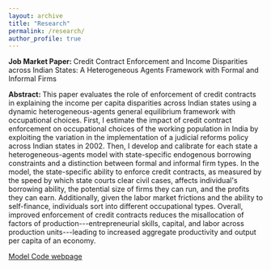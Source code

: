 ```yaml
---
layout: archive
title: "Research"
permalink: /research/
author_profile: true
---
```


<b> Job Market Paper: </b> Credit Contract Enforcement and Income Disparities across Indian States: A Heterogeneous Agents Framework with Formal and Informal Firms  <br />

<b> Abstract: </b> This paper evaluates the role of enforcement of credit contracts in explaining the income per capita disparities across Indian states using a dynamic heterogeneous-agents general equilibrium framework with occupational choices. First, I estimate the impact of credit contract enforcement on occupational choices of the working population in India by exploiting the variation in the implementation of a judicial reforms policy across Indian states in 2002. Then, I develop and calibrate for each state a heterogeneous-agents model with state-specific endogenous borrowing constraints and a distinction between formal and informal firm types. In the model, the state-specific ability to enforce credit contracts, as measured by the speed by which state courts clear civil cases, affects individual's borrowing ability, the potential size of firms they can run, and the profits they can earn. Additionally, given the labor market frictions and the ability to self-finance, individuals sort into different occupational types. Overall, improved enforcement of credit contracts reduces the misallocation of factors of production---entrepreneurial skills, capital, and labor across production units---leading to increased aggregate productivity and output per capita of an economy. 

<a href="https://kritikhanna.github.io/ContractEnforcement-GE/">Model Code webpage</a>
